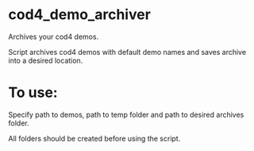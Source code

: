 # cod4_demo_archiver
Archives your cod4 demos.

Script archives cod4 demos with default demo names and saves archive into a desired location. 

# To use: 
Specify path to demos, path to temp folder and path to desired archives folder. 

All folders should be created before using the script.
